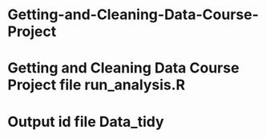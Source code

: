 # Getting-and-Cleaning-Data-Course-Project
# Getting and Cleaning Data Course Project file run_analysis.R
# Output id file Data_tidy

